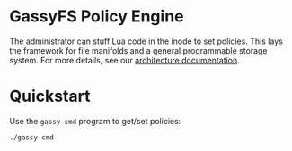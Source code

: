 GassyFS Policy Engine
====================

The administrator can stuff Lua code in the inode to set policies. This lays the framework for file manifolds and a general programmable storage system. For more details, see our [architecture documentation](architecture.png).

Quickstart
==========

Use the `gassy-cmd` program to get/set policies:

```bash
./gassy-cmd
```
